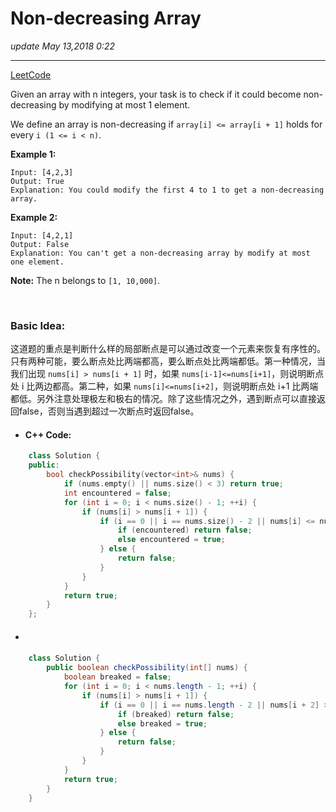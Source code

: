 # Non-decreasing Array
_update May 13,2018 0:22_

---
[LeetCode](https://leetcode.com/problems/non-decreasing-array/description/)

Given an array with n integers, your task is to check if it could become non-decreasing by modifying at most 1 element.

We define an array is non-decreasing if `array[i] <= array[i + 1]` holds for every `i (1 <= i < n)`.

**Example 1:**
    
    Input: [4,2,3]
    Output: True
    Explanation: You could modify the first 4 to 1 to get a non-decreasing array.

**Example 2:**
    
    Input: [4,2,1]
    Output: False
    Explanation: You can't get a non-decreasing array by modify at most one element.

**Note:** The n belongs to `[1, 10,000]`.

<br>

### Basic Idea:
这道题的重点是判断什么样的局部断点是可以通过改变一个元素来恢复有序性的。只有两种可能，要么断点处比两端都高，要么断点处比两端都低。第一种情况，当我们出现 `nums[i] > nums[i + 1]` 时，如果 `nums[i-1]<=nums[i+1]`，则说明断点处 i 比两边都高。第二种，如果 `nums[i]<=nums[i+2]`，则说明断点处 i+1 比两端都低。另外注意处理极左和极右的情况。除了这些情况之外，遇到断点可以直接返回false，否则当遇到超过一次断点时返回false。

* #### C++ Code:
```cpp
    class Solution {
    public:
        bool checkPossibility(vector<int>& nums) {
            if (nums.empty() || nums.size() < 3) return true;
            int encountered = false;
            for (int i = 0; i < nums.size() - 1; ++i) {
                if (nums[i] > nums[i + 1]) {
                    if (i == 0 || i == nums.size() - 2 || nums[i] <= nums[i + 2] || nums[i - 1] <= nums[i + 1]) {
                        if (encountered) return false;
                        else encountered = true;
                    } else {
                        return false;
                    }
                }
            }
            return true;
        }
    };
```

* ####
```java
    class Solution {
        public boolean checkPossibility(int[] nums) {
            boolean breaked = false;
            for (int i = 0; i < nums.length - 1; ++i) {
                if (nums[i] > nums[i + 1]) {
                    if (i == 0 || i == nums.length - 2 || nums[i + 2] >= nums[i] || nums[i - 1] <= nums[i + 1]) {
                        if (breaked) return false;
                        else breaked = true;
                    } else {
                        return false;
                    }
                }
            }
            return true;
        }
    }
```



